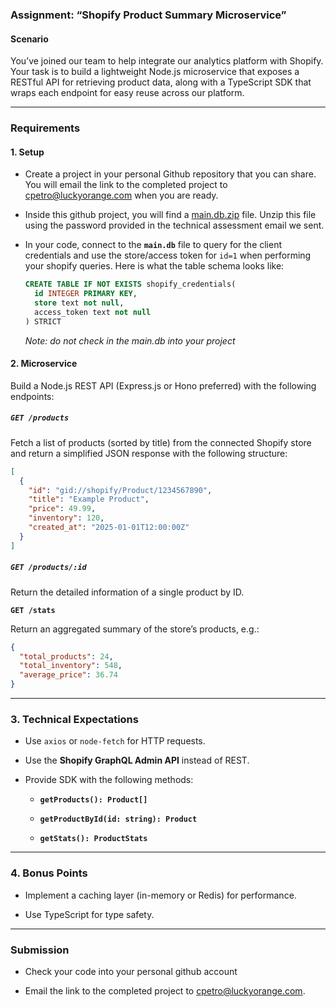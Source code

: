 ### **Assignment: “Shopify Product Summary Microservice”**

#### **Scenario**

You’ve joined our team to help integrate our analytics platform with Shopify. Your task is to build a lightweight Node.js microservice that exposes a RESTful API for retrieving product data, along with a TypeScript SDK that wraps each endpoint for easy reuse across our platform.

---

### **Requirements**

#### **1\. Setup**

* Create a project in your personal Github repository that you can share.  You will email the link to the completed project to [cpetro@luckyorange.com](mailto:cpetro@luckyorange.com) when you are ready.

* Inside this github project, you will find a [main.db.zip](https://github.com/locpetro/luckyorange-integrations-technical-assessment/blob/main/README.md) file.  Unzip this file using the password provided in the technical assessment email we sent.

* In your code, connect to the **`main.db`** file to query for the client credentials and use the store/access token for `id=1` when performing your shopify queries.  Here is what the table schema looks like:

  ```sql
  CREATE TABLE IF NOT EXISTS shopify_credentials(
    id INTEGER PRIMARY KEY,
    store text not null,
    access_token text not null
  ) STRICT
  ```
  *Note: do not check in the main.db into your project*

#### **2\. Microservice**

Build a Node.js REST API (Express.js or Hono preferred) with the following endpoints:

##### **`GET /products`**

Fetch a list of products (sorted by title) from the connected Shopify store and return a simplified JSON response with the following structure:

```json
[
  {  
    "id": "gid://shopify/Product/1234567890",
    "title": "Example Product",
    "price": 49.99,
    "inventory": 120,
    "created_at": "2025-01-01T12:00:00Z"
  }
]
```

##### **`GET /products/:id`**

Return the detailed information of a single product by ID.

**`GET /stats`**

Return an aggregated summary of the store’s products, e.g.:

```json
{
  "total_products": 24,
  "total_inventory": 548,
  "average_price": 36.74
}
```

---

### **3\. Technical Expectations**

* Use `axios` or `node-fetch` for HTTP requests.

* Use the **Shopify GraphQL Admin API** instead of REST.

* Provide SDK with the following methods:

  * **`getProducts(): Product[]`**

  * **`getProductById(id: string): Product`**

  * **`getStats(): ProductStats`**

---

### **4\. Bonus Points**

* Implement a caching layer (in-memory or Redis) for performance.

* Use TypeScript for type safety.

---

### **Submission**

* Check your code into your personal github account

* Email the link to the completed project to [cpetro@luckyorange.com](mailto:cpetro@luckyorange.com).
